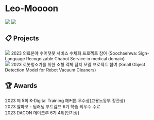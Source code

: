# Leo-Moooon

<a href="https://velog.io/@leo-moooon"><img src="https://img.shields.io/badge/Velog-20C997?style=flat-square&logo=velog&logoColor=white"/></a>
<a href="leomoon7180@gmail.com"><img src="https://img.shields.io/badge/leomoon7180@gmail.com-EA4335?style=flat-square&logo=gmail&logoColor=white"/></a>



## 📋 Projects
<a href="https://github.com/Leo-Moooon/soochaehwa-medical-sign-language-chatbot/tree/main"><img src="https://img.shields.io/badge/Repository-181717?style=flat-square&logo=github&logoColor=white"/></a> 2023 의료분야 수어챗봇 서비스 수채화 프로젝트 참여 (Soochaehwa: Sign-Language Recognizable Chabot Service in medical domain) <br>
<a href="https://github.com/Leo-Moooon/garbage-detection-for-robot-cleaner"><img src="https://img.shields.io/badge/Repository-181717?style=flat-square&logo=github&logoColor=white"/></a> 2023 로봇청소기를 위한 소형 객체 탐지 모델 프로젝트 참여 (Small Object Detection Model for Robot Vacuum Cleaners)

## 🏆 Awards
2023 제 5회 K-Digital Training 해커톤 우수상(고용노동부 장관상) <br>
2023 알파코 - 딥러닝 부트캠프 6기 학습 최우수 수료 <br>
2023 DACON 데이크루 6기 4위(인기상)
